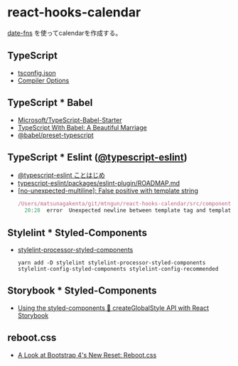 # react-hooks-calendar
[date-fns](https://date-fns.org/) を使ってcalendarを作成する。

## TypeScript
- [tsconfig.json](https://www.typescriptlang.org/docs/handbook/tsconfig-json.html)
- [Compiler Options](https://www.typescriptlang.org/docs/handbook/compiler-options.html)

## TypeScript * Babel
- [Microsoft/TypeScript-Babel-Starter](https://github.com/Microsoft/TypeScript-Babel-Starter)
- [TypeScript With Babel: A Beautiful Marriage](https://iamturns.com/typescript-babel/)
- [@babel/preset-typescript](https://babeljs.io/docs/en/babel-preset-typescript)

## TypeScript * Eslint ([@typescript-eslint](https://github.com/typescript-eslint/typescript-eslint))
- [@typescript-eslint ことはじめ](https://teppeis.hatenablog.com/entry/2019/02/typescript-eslint)
- [typescript-eslint/packages/eslint-plugin/ROADMAP.md](https://github.com/typescript-eslint/typescript-eslint/blob/ecc96318f47d821c19513652f262b47b15fd8257/packages/eslint-plugin/ROADMAP.md)
- [[no-unexpected-multiline]: False positive with template string](https://github.com/typescript-eslint/typescript-eslint/issues/139)  
    ```javascript
    /Users/matsunagakenta/git/mtngun/react-hooks-calendar/src/components/atoms/button/square.tsx
      20:28  error  Unexpected newline between template tag and template literal  no-unexpected-multiline
    ```
## Stylelint * Styled-Components
- [stylelint-processor-styled-components](https://github.com/styled-components/stylelint-processor-styled-components)  
  ```
  yarn add -D stylelint stylelint-processor-styled-components stylelint-config-styled-components stylelint-config-recommended
  ```

## Storybook * Styled-Components
- [Using the styled-components 💅 createGlobalStyle API with React Storybook](https://medium.com/@cbovis/using-the-styled-components-createglobalstyle-api-with-react-storybook-e2e64255d567)

## reboot.css
- [A Look at Bootstrap 4's New Reset: Reboot.css](https://scotch.io/tutorials/a-look-at-bootstrap-4s-new-reset-rebootcss#toc-reboot-css)

